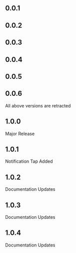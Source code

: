 ## 0.0.1
## 0.0.2
## 0.0.3
## 0.0.4
## 0.0.5
## 0.0.6
All above versions are retracted
## 1.0.0
Major Release
## 1.0.1
Notification Tap Added
## 1.0.2
Documentation Updates
## 1.0.3
Documentation Updates
## 1.0.4
Documentation Updates